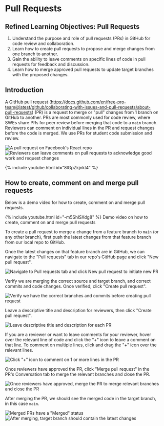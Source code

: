 # Pull Requests

## **Refined Learning Objectives: Pull Requests**

1. Understand the purpose and role of pull requests (PRs) in GitHub for code review and collaboration.  
2. Learn how to create pull requests to propose and merge changes from one branch to another.  
3. Gain the ability to leave comments on specific lines of code in pull requests for feedback and discussion.  
4. Learn how to merge approved pull requests to update target branches with the proposed changes.  


## Introduction

A GitHub pull request (https://docs.github.com/en/free-pro-team@latest/github/collaborating-with-issues-and-pull-requests/about-pull-requests) (PR) is a request to merge or "pull" changes from 1 branch on GitHub to another. PRs are most commonly used for code review, where SWEs share PRs for peer review before merging that code to a `main` branch. Reviewers can comment on individual lines in the PR and request changes before the code is merged. We use PRs for student code submission and review.

![A pull request on Facebook's React repo](<../.gitbook/assets/0.3.1 - Pull Requests - 2 - Sample PR.png>) ![Reviewers can leave comments on pull requests to acknowledge good work and request changes](<../.gitbook/assets/0.3.1 - Pull Requests - 2 - Sample PR Comment.png>)


{% include youtube.html id="8lGpZkjnkt4" %}


## How to create, comment on and merge pull requests

Below is a demo video for how to create, comment on and merge pull requests.

{% include youtube.html id="-m5ShISXdg8" %}
Demo video on how to create, comment on and merge pull requests

To create a pull request to merge a change from a feature branch to `main` (or any other branch), first push the latest changes from that feature branch from our local repo to GitHub.

Once the latest changes on that feature branch are in GitHub, we can navigate to the "Pull requests" tab in our repo's GitHub page and click "New pull request".

![Navigate to Pull requests tab and click New pull request to initiate new PR](<../.gitbook/assets/0.3.1 - Pull Requests - 1 - New PR.png>)

Verify we are merging the correct source and target branch, and correct commits and code changes. Once verified, click "Create pull request".

![Verify we have the correct branches and commits before creating pull request](<../.gitbook/assets/0.3.1 - Pull Requests - 1 - New PR 2.png>)

Leave a descriptive title and description for reviewers, then click "Create pull request".

![Leave descriptive title and description for each PR](<../.gitbook/assets/0.3.1 - Pull Requests - 1 - New PR 3.png>)

If you are a reviewer or want to leave comments for your reviewer, hover over the relevant line of code and click the "+" icon to leave a comment on that line. To comment on multiple lines, click and drag the "+" icon over the relevant lines.

![Click "+" icon to comment on 1 or more lines in the PR](<../.gitbook/assets/0.3.1 - Pull Requests - 1 - New PR 4.png>)

Once reviewers have approved the PR, click "Merge pull request" in the PR's Conversation tab to merge the relevant branches and close the PR.

![Once reviewers have approved, merge the PR to merge relevant branches and close the PR](<../.gitbook/assets/0.3.1 - Pull Requests - 1 - New PR 5.png>)

After merging the PR, we should see the merged code in the target branch, in this case `main`.

![Merged PRs have a "Merged" status](<../.gitbook/assets/0.3.1 - Pull Requests - 1 - New PR 6.png>) ![After merging, target branch should contain the latest changes](<../.gitbook/assets/0.3.1 - Pull Requests - 1 - New PR 7.png>)
